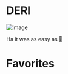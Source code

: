 # DERI

![image](https://user-images.githubusercontent.com/87865639/128960765-31f8f2d8-bc90-41a4-8e56-39d097f2b50f.png)
 
 Ha it was as easy as :pie:
 


# Favorites


